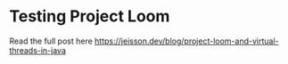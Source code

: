 # Testing Project Loom 

Read the full post here https://jeisson.dev/blog/project-loom-and-virtual-threads-in-java 
